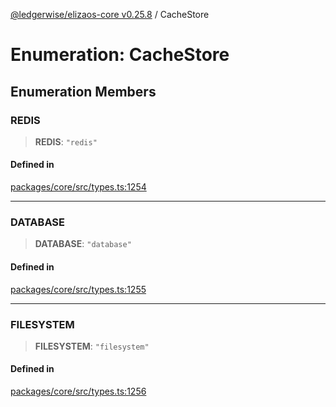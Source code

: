[@ledgerwise/elizaos-core v0.25.8](../index.md) / CacheStore

# Enumeration: CacheStore

## Enumeration Members

### REDIS

> **REDIS**: `"redis"`

#### Defined in

[packages/core/src/types.ts:1254](https://github.com/elizaOS/eliza/blob/main/packages/core/src/types.ts#L1254)

***

### DATABASE

> **DATABASE**: `"database"`

#### Defined in

[packages/core/src/types.ts:1255](https://github.com/elizaOS/eliza/blob/main/packages/core/src/types.ts#L1255)

***

### FILESYSTEM

> **FILESYSTEM**: `"filesystem"`

#### Defined in

[packages/core/src/types.ts:1256](https://github.com/elizaOS/eliza/blob/main/packages/core/src/types.ts#L1256)
